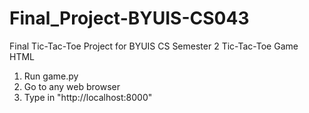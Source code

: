 # Final_Project-BYUIS-CS043
Final Tic-Tac-Toe Project for BYUIS CS Semester 2
Tic-Tac-Toe Game HTML
1. Run game.py
2. Go to any web browser
3. Type in "http://localhost:8000"
